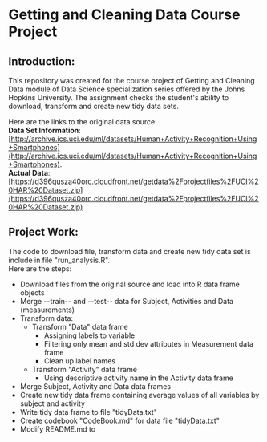 # Getting and Cleaning Data Course Project

## Introduction:    
This repository was created for the course project of Getting and Cleaning Data module of Data Science specialization series offered by the Johns Hopkins University.  The assignment checks the student's ability to download, transform and create new tidy data sets.  

Here are the links to the original data source:  
 **Data Set Information**:   
 [http://archive.ics.uci.edu/ml/datasets/Human+Activity+Recognition+Using+Smartphones](http://archive.ics.uci.edu/ml/datasets/Human+Activity+Recognition+Using+Smartphones).   
**Actual Data**:   
[https://d396qusza40orc.cloudfront.net/getdata%2Fprojectfiles%2FUCI%20HAR%20Dataset.zip](https://d396qusza40orc.cloudfront.net/getdata%2Fprojectfiles%2FUCI%20HAR%20Dataset.zip)   

## Project Work:    
The code to download file, transform data and create new tidy data set is include in file "run_analysis.R".     
Here are the steps:
* Download files from the original source and load into R data frame objects
* Merge --train-- and --test-- data for Subject, Activities and Data (measurements)  
* Transform data:
  * Transform "Data" data frame
    * Assigning labels to variable 
    * Filtering only mean and std dev attributes in Measurement data frame
    * Clean up label names
  * Transform "Activity" data frame
    * Using descriptive activity name in the Activity data frame  
* Merge Subject, Activity and Data data frames  
* Create new tidy data frame containing average values of all variables by subject and activity
* Write tidy data frame to file "tidyData.txt" 
* Create codebook "CodeBook.md" for data file "tidyData.txt"
* Modify README.md to 



